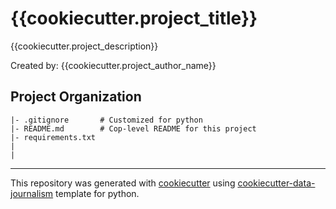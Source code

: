 # {{cookiecutter.project_title}}
{{cookiecutter.project_description}}

Created by: {{cookiecutter.project_author_name}}

## Project Organization
```
|- .gitignore       # Customized for python 
|- README.md        # Cop-level README for this project
|- requirements.txt
|
|

```
---
This repository was generated with [cookiecutter](https://github.com/cookiecutter/cookiecutter) using [cookiecutter-data-journalism](https://github.com/fer-aguirre/cookiecutter-data-journalism.git) template for python.
